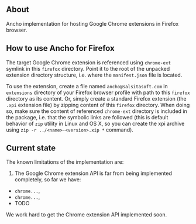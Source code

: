 ## About

Ancho implementation for hosting Google Chrome extensions in Firefox browser.

## How to use Ancho for Firefox

The target Google Chrome extension is referenced using `chrome-ext` symlink in
this `firefox` directory. Point it to the root of the unpacked extension
directory structure, i.e. where the `manifest.json` file is located.

To use the extension, create a file named `ancho@salsitasoft.com` in
`extensions` directory of your Firefox browser profile with path to this
`firefox` directory as its content. Or, simply create a standard Firefox
extension (the `.xpi` extension file) by zipping content of this `firefox`
directory.  When doing so, make sure the content of referenced `chrome-ext`
directory is included in the package, i.e. that the symbolic links are followed
(this is default behavior of `zip` utility in Linux and OS X, so you can create
the xpi archive using `zip -r ../<name>-<version>.xip *` command).

## Current state

The known limitations of the implementation are:

1. The Google Chrome extension API is far from being implemented completely, so
far we have:
  * `chrome...`,
  * `chrome...`,
  * TODO

We work hard to get the Chrome extension API implemented soon.
